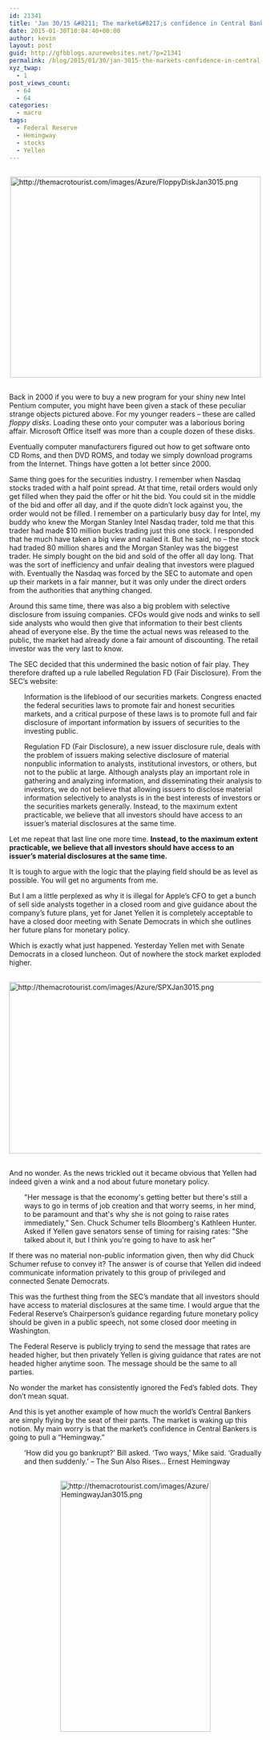 ```yaml
---
id: 21341
title: 'Jan 30/15 &#8211; The market&#8217;s confidence in Central Bankers is going to pull a &#8220;Hemingway&#8221;'
date: 2015-01-30T10:04:40+00:00
author: kevin
layout: post
guid: http://gfbblogs.azurewebsites.net/?p=21341
permalink: /blog/2015/01/30/jan-3015-the-markets-confidence-in-central-bankers-is-going-to-pull-a-hemingway/
xyz_twap:
  - 1
post_views_count:
  - 64
  - 64
categories:
  - macro
tags:
  - Federal Reserve
  - Hemingway
  - stocks
  - Yellen
---
```


  <img src="http://themacrotourist.com/images/Azure/FloppyDiskJan3015.png" style="margin:30px auto;display:block;" alt="http://themacrotourist.com/images/Azure/FloppyDiskJan3015.png" width="500" height="400">

Back in 2000 if you were to buy a new program for your shiny new Intel Pentium computer, you might have been given a stack of these peculiar strange objects pictured above. For my younger readers &#8211; these are called _floppy disks_. Loading these onto your computer was a laborious boring affair. Microsoft Office itself was more than a couple dozen of these disks. 

Eventually computer manufacturers figured out how to get software onto CD Roms, and then DVD ROMS, and today we simply download programs from the Internet. Things have gotten a lot better since 2000.

Same thing goes for the securities industry. I remember when Nasdaq stocks traded with a half point spread. At that time, retail orders would only get filled when they paid the offer or hit the bid. You could sit in the middle of the bid and offer all day, and if the quote didn&#8217;t lock against you, the order would not be filled. I remember on a particularly busy day for Intel, my buddy who knew the Morgan Stanley Intel Nasdaq trader, told me that this trader had made $10 million bucks trading just this one stock. I responded that he much have taken a big view and nailed it. But he said, no &#8211; the stock had traded 80 million shares and the Morgan Stanley was the biggest trader. He simply bought on the bid and sold of the offer all day long. That was the sort of inefficiency and unfair dealing that investors were plagued with. Eventually the Nasdaq was forced by the SEC to automate and open up their markets in a fair manner, but it was only under the direct orders from the authorities that anything changed.

Around this same time, there was also a big problem with selective disclosure from issuing companies. CFOs would give nods and winks to sell side analysts who would then give that information to their best clients ahead of everyone else. By the time the actual news was released to the public, the market had already done a fair amount of discounting. The retail investor was the very last to know. 

The SEC decided that this undermined the basic notion of fair play. They therefore drafted up a rule labelled Regulation FD (Fair Disclosure). From the SEC&#8217;s website:

<p style="padding-left: 30px;">
  Information is the lifeblood of our securities markets. Congress enacted the federal securities laws to promote fair and honest securities markets, and a critical purpose of these laws is to promote full and fair disclosure of important information by issuers of securities to the investing public.
</p>

<p style="padding-left: 30px;">
  Regulation FD (Fair Disclosure), a new issuer disclosure rule, deals with the problem of issuers making selective disclosure of material nonpublic information to analysts, institutional investors, or others, but not to the public at large. Although analysts play an important role in gathering and analyzing information, and disseminating their analysis to investors, we do not believe that allowing issuers to disclose material information selectively to analysts is in the best interests of investors or the securities markets generally. Instead, to the maximum extent practicable, we believe that all investors should have access to an issuer&#8217;s material disclosures at the same time.
</p>

Let me repeat that last line one more time. **Instead, to the maximum extent practicable, we believe that all investors should have access to an issuer&#8217;s material disclosures at the same time.**

It is tough to argue with the logic that the playing field should be as level as possible. You will get no arguments from me.

But I am a little perplexed as why it is illegal for Apple&#8217;s CFO to get a bunch of sell side analysts together in a closed room and give guidance about the company&#8217;s future plans, yet for Janet Yellen it is completely acceptable to have a closed door meeting with Senate Democrats in which she outlines her future plans for monetary policy.

Which is exactly what just happened. Yesterday Yellen met with Senate Democrats in a closed luncheon. Out of nowhere the stock market exploded higher. 


  <img src="http://themacrotourist.com/images/Azure/SPXJan3015.png" style="margin:30px auto;display:block;" alt="http://themacrotourist.com/images/Azure/SPXJan3015.png" width="600" height="342">

And no wonder. As the news trickled out it became obvious that Yellen had indeed given a wink and a nod about future monetary policy.

<p style="padding-left: 30px;">
  "Her message is that the economy's getting better but there's still a ways to go in terms of job creation and that worry seems, in her mind, to be paramount and that's why she is not going to raise rates immediately,” Sen. Chuck Schumer tells Bloomberg's Kathleen Hunter. Asked if Yellen gave senators sense of timing for raising rates: "She talked about it, but I think you're going to have to ask her”
</p>

If there was no material non-public information given, then why did Chuck Schumer refuse to convey it? The answer is of course that Yellen did indeed communicate information privately to this group of privileged and connected Senate Democrats. 

This was the furthest thing from the SEC&#8217;s mandate that all investors should have access to material disclosures at the same time. I would argue that the Federal Reserve&#8217;s Chairperson&#8217;s guidance regarding future monetary policy should be given in a public speech, not some closed door meeting in Washington.

The Federal Reserve is publicly trying to send the message that rates are headed higher, but then privately Yellen is giving guidance that rates are not headed higher anytime soon. The message should be the same to all parties. 

No wonder the market has consistently ignored the Fed&#8217;s fabled dots. They don&#8217;t mean squat. 

And this is yet another example of how much the world&#8217;s Central Bankers are simply flying by the seat of their pants. The market is waking up this notion. My main worry is that the market&#8217;s confidence in Central Bankers is going to pull a &#8220;Hemingway.&#8221;

<p style="padding-left: 30px;">
  &#8216;How did you go bankrupt?&#8217; Bill asked. &#8216;Two ways,&#8217; Mike said. &#8216;Gradually and then suddenly.&#8217; &#8211; The Sun Also Rises&#8230; Ernest Hemingway
</p>


  <img src="http://themacrotourist.com/images/Azure/HemingwayJan3015.png" style="margin:30px auto;display:block;" alt="http://themacrotourist.com/images/Azure/HemingwayJan3015.png" width="300" height="500">